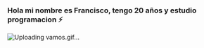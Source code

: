### Hola mi nombre es Francisco, tengo 20 años y estudio programacion ⚡
![Uploading vamos.gif…]()

<!--
**Francorvalan1212/Francorvalan1212** is a ✨ _special_ ✨ repository because its `README.md` (this file) appears on your GitHub profile.
![bandera-nacional-bandera-argentina](https://github.com/Francorvalan1212/Francorvalan1212/assets/142455688/82039c74-5792-4c41-b362-9486352df3fa)


Here are some ideas to get you started:

- 🔭 I’m currently working on ...
- 🌱 I’m currently learning ...
- 👯 I’m looking to collaborate on ...
- 🤔 I’m looking for help with ...
- 💬 Ask me about ...
- 📫 How to reach me: ...
- 😄 Pronouns: ...
- ⚡ Fun fact: ...
-->
